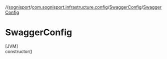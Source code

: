 //[sognisport](../../../index.md)/[com.sognisport.infrastructure.config](../index.md)/[SwaggerConfig](index.md)/[SwaggerConfig](-swagger-config.md)

# SwaggerConfig

[JVM]\
constructor()
